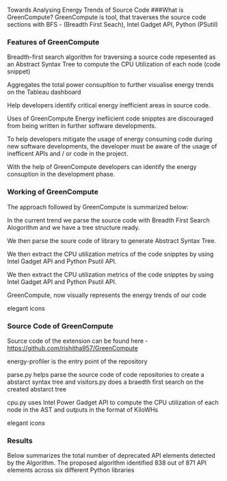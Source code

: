 Towards Analysing Energy Trends of Source Code
###What is GreenCompute?
GreenCompute is tool, that traverses the source code sections with BFS - (Breadth First Seach), Intel Gadget API, Python (PSutil)

### Features of GreenCompute
Breadth-first search algorithm for traversing a source code repesented as an Abstract Syntax Tree to compute the CPU Utilization of each node (code snippet)

Aggregates the total power consupltion to further visualise energy trends on the Tableau dashboard

Help developers identify critical energy inefficient areas in source code.

Uses of GreenCompute
Energy inefiicient code snipptes are discouraged from being written in further software developments.

To help developers mitigate the usage of energy consuming code during new software developments, the developer must be aware of the usage of inefficent APIs and / or code in the project.

With the help of GreenCompute developers can identify the energy consuption in the development phase.

### Working of GreenCompute
The approach followed by GreenCompute is summarized below:

In the current trend we parse the source code with Breadth First Search Alogorithm and we have a tree structure ready.

We then parse the soure code of library to generate Abstract Syntax Tree.

We then extract the CPU utilization metrics of the code snipptes by using Intel Gadget API and Python Psutil API.

We then extract the CPU utilization metrics of the code snipptes by using Intel Gadget API and Python Psutil API.

GreenCompute, now visually represents the energy trends of our code

elegant icons
### Source Code of GreenCompute
Source code of the extension can be found here - https://github.com/rishitha957/GreenCompute

energy-profiler is the entry point of the repository

parse.py helps parse the source code of code repositories to create a abstarct syntax tree and visitors.py does a braedth first search on the created abstarct tree

cpu.py uses Intel Power Gadget API to compute the CPU utilization of each node in the AST and outputs in the format of KiloWHs

elegant icons
### Results
Below summarizes the total number of deprecated API elements detected by the Algorithm. The proposed algorithm identified 838 out of 871 API elements across six different Python libraries

